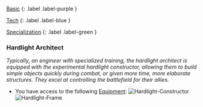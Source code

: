 
[Basic](Game/Basic-List)
{: .label .label-purple }

[Tech](Game/Tech)
{: .label .label-blue }

[Specialization](Game/Specialization-List)
{: .label .label-green }
### Hardlight Architect
*Typically, an engineer with specialized training, the hardlight architect is equipped with the experimental hardlight constructor, allowing them to build simple objects quickly during combat, or given more time, more elaborate structures. They excel at controlling the battlefield for their allies.*
* You have access to the following [Equipment](Core/Equipment):
![Hardlight-Constructor](Game/Blocks/Hardlight-Constructor)
![Hardlight-Frame](Game/Blocks/Hardlight-Frame)